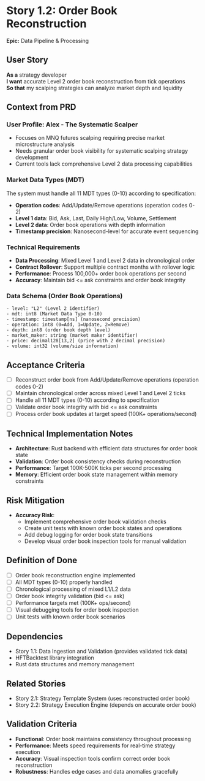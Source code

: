 # Story 1.2: Order Book Reconstruction

**Epic:** Data Pipeline & Processing

## User Story
**As a** strategy developer  
**I want** accurate Level 2 order book reconstruction from tick operations  
**So that** my scalping strategies can analyze market depth and liquidity  

## Context from PRD

### User Profile: Alex - The Systematic Scalper
- Focuses on MNQ futures scalping requiring precise market microstructure analysis
- Needs granular order book visibility for systematic scalping strategy development
- Current tools lack comprehensive Level 2 data processing capabilities

### Market Data Types (MDT)
The system must handle all 11 MDT types (0-10) according to specification:
- **Operation codes**: Add/Update/Remove operations (operation codes 0-2)
- **Level 1 data**: Bid, Ask, Last, Daily High/Low, Volume, Settlement
- **Level 2 data**: Order book operations with depth information
- **Timestamp precision**: Nanosecond-level for accurate event sequencing

### Technical Requirements
- **Data Processing**: Mixed Level 1 and Level 2 data in chronological order
- **Contract Rollover**: Support multiple contract months with rollover logic
- **Performance**: Process 100,000+ order book operations per second
- **Accuracy**: Maintain bid <= ask constraints and order book integrity

### Data Schema (Order Book Operations)
```
- level: "L2" (Level 2 identifier)
- mdt: int8 (Market Data Type 0-10)
- timestamp: timestamp[ns] (nanosecond precision)
- operation: int8 (0=Add, 1=Update, 2=Remove)
- depth: int8 (order book depth level)
- market_maker: string (market maker identifier)
- price: decimal128[13,2] (price with 2 decimal precision)
- volume: int32 (volume/size information)
```

## Acceptance Criteria
- [ ] Reconstruct order book from Add/Update/Remove operations (operation codes 0-2)
- [ ] Maintain chronological order across mixed Level 1 and Level 2 ticks
- [ ] Handle all 11 MDT types (0-10) according to specification
- [ ] Validate order book integrity with bid <= ask constraints
- [ ] Process order book updates at target speed (100K+ operations/second)

## Technical Implementation Notes
- **Architecture**: Rust backend with efficient data structures for order book state
- **Validation**: Order book consistency checks during reconstruction
- **Performance**: Target 100K-500K ticks per second processing
- **Memory**: Efficient order book state management within memory constraints

## Risk Mitigation
- **Accuracy Risk**: 
  - Implement comprehensive order book validation checks
  - Create unit tests with known order book states and operations
  - Add debug logging for order book state transitions
  - Develop visual order book inspection tools for manual validation

## Definition of Done
- [ ] Order book reconstruction engine implemented
- [ ] All MDT types (0-10) properly handled
- [ ] Chronological processing of mixed L1/L2 data
- [ ] Order book integrity validation (bid <= ask)
- [ ] Performance targets met (100K+ ops/second)
- [ ] Visual debugging tools for order book inspection
- [ ] Unit tests with known order book scenarios

## Dependencies
- Story 1.1: Data Ingestion and Validation (provides validated tick data)
- HFTBacktest library integration
- Rust data structures and memory management

## Related Stories
- Story 2.1: Strategy Template System (uses reconstructed order book)
- Story 2.2: Strategy Execution Engine (depends on accurate order book)

## Validation Criteria
- **Functional**: Order book maintains consistency throughout processing
- **Performance**: Meets speed requirements for real-time strategy execution
- **Accuracy**: Visual inspection tools confirm correct order book reconstruction
- **Robustness**: Handles edge cases and data anomalies gracefully